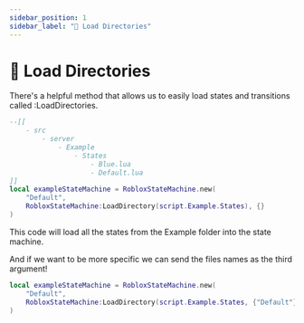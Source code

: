 ```yaml
---
sidebar_position: 1
sidebar_label: "📂 Load Directories"
---
```


# 📂 Load Directories

There's a helpful method that allows us to easily load states and transitions called :LoadDirectories.

```lua
--[[
    - src
        - server
            - Example
                - States
                    - Blue.lua
                    - Default.lua
]]
local exampleStateMachine = RobloxStateMachine.new(
    "Default",
    RobloxStateMachine:LoadDirectory(script.Example.States), {}
)
```

This code will load all the states from the Example folder into the state machine.

And if we want to be more specific we can send the files names as the third argument!

```lua
local exampleStateMachine = RobloxStateMachine.new(
    "Default",
    RobloxStateMachine:LoadDirectory(script.Example.States, {"Default"}), -- This will only load the Default state!
)
```
